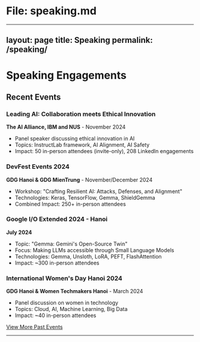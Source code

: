 # File: speaking.md
---
layout: page
title: Speaking
permalink: /speaking/
---

# Speaking Engagements

## Recent Events

### Leading AI: Collaboration meets Ethical Innovation
**The AI Alliance, IBM and NUS** - November 2024
- Panel speaker discussing ethical innovation in AI
- Topics: InstructLab framework, AI Alignment, AI Safety
- Impact: 50 in-person attendees (invite-only), 208 LinkedIn engagements

### DevFest Events 2024
**GDG Hanoi & GDG MienTrung** - November/December 2024
- Workshop: "Crafting Resilient AI: Attacks, Defenses, and Alignment"
- Technologies: Keras, TensorFlow, Gemma, ShieldGemma
- Combined Impact: 250+ in-person attendees

### Google I/O Extended 2024 - Hanoi
**July 2024**
- Topic: "Gemma: Gemini's Open-Source Twin"
- Focus: Making LLMs accessible through Small Language Models
- Technologies: Gemma, Unsloth, LoRA, PEFT, FlashAttention
- Impact: ~300 in-person attendees

### International Women's Day Hanoi 2024
**GDG Hanoi & Women Techmakers Hanoi** - March 2024
- Panel discussion on women in technology
- Topics: Cloud, AI, Machine Learning, Big Data
- Impact: ~40 in-person attendees

[View More Past Events](/past-events)

-------------------